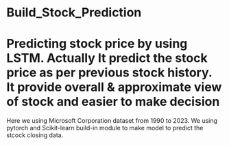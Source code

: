 # Build_Stock_Prediction
# Predicting stock price by using LSTM. Actually It predict the stock price as per previous stock history. It provide overall &amp; approximate view of stock and easier to make decision 
Here we using Microsoft Corporation dataset from 1990 to 2023.
We using pytorch and Scikit-learn build-in module to make model to predict the stcock closing data.
